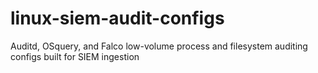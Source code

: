 # linux-siem-audit-configs
Auditd, OSquery, and Falco low-volume process and filesystem auditing configs built for SIEM ingestion
